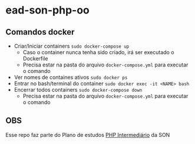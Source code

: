 # ead-son-php-oo
## Comandos docker
* Criar/Iniciar containers ``sudo docker-compose up ``
    * Caso o container nunca tenha sido criado, irá ser executado o Dockerfile
    * Precisa estar na pasta do arquivo ``docker-compose.yml`` para executar o comando
* Ver nomes de containes ativos `` sudo docker ps ``
* Entrar no bash/terminal do container ``sudo docker exec -it <NAME> bash``
* Encerrar todos containers ``sudo docker-compose down``
    * Precisa estar na pasta do arquivo ``docker-compose.yml`` para executar o comando
## OBS
Esse repo faz parte do Plano de estudos [PHP Intermediário](https://www.schoolofnet.com/plano-de-estudo-php-developer-intermediario/) da SON
